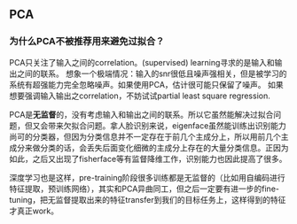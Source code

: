 ## PCA

### 为什么PCA不被推荐用来避免过拟合？

PCA只关注了输入之间的correlation。(supervised) learning寻求的是输入和输出之间的联系。
想象一个极端情况：输入的snr很低且噪声强相关，但是被学习的系统有超强能力完全忽略噪声。如果使用PCA，估计很可能只保留了噪声。
如果想要强调输入输出之correlation，不妨试试partial least square regression.

PCA是**无监督**的，没有考虑输入和输出之间的联系。所以它虽然能解决过拟合问题，但又会带来欠拟合问题。拿人脸识别来说，eigenface虽然能训练出识别能力尚可的分类器，但因为分类信息并不一定存在于前几个主成分上，所以用前几个主成分来做分类的话，会丢失后面变化细微的主成分上存在的大量分类信息。正因为如此，之后又出现了fisherface等有监督降维工作，识别能力也因此提高了很多。

深度学习也是这样，pre-training阶段很多训练都是无监督的（比如用自编码进行特征提取，预训练网络），其实和PCA异曲同工，但之后一定要有进一步的fine-tuning，把无监督提取出来的特征transfer到我们的目标任务上，这样得到的特征才真正work。 

 

 

 

 

 

 

 

 

 